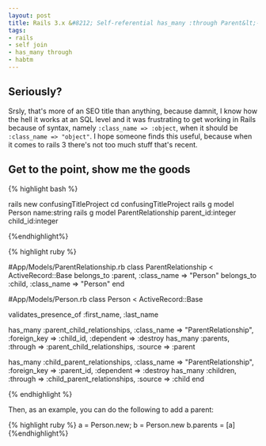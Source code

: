 ```yaml
--- 
layout: post
title: Rails 3.x &#8212; Self-referential has_many :through Parent&lt;->Child relationship modelling
tags:
- rails
- self join
- has_many through
- habtm
---
```


## Seriously? ##

Srsly, that's more of an SEO title than anything, because damnit, I know how the hell it works at an SQL level and it was frustrating to get working in Rails because of syntax, namely `:class_name => :object`, when it should be `:class_name => "object"`. I hope someone finds this useful, because when it comes to rails 3 there's not too much stuff that's recent.

## Get to the point, show me the goods ##

{% highlight bash %}

rails new confusingTitleProject
cd confusingTitleProject
rails g model Person name:string
rails g model ParentRelationship parent_id:integer child_id:integer

{%endhighlight%}

{% highlight ruby %}

#App/Models/ParentRelationship.rb
class ParentRelationship < ActiveRecord::Base
  belongs_to :parent, :class_name => "Person"
  belongs_to :child, :class_name => "Person"
end

#App/Models/Person.rb
class Person < ActiveRecord::Base
  
  validates_presence_of :first_name, :last_name

  has_many     :parent_child_relationships,
               :class_name            => "ParentRelationship",
               :foreign_key           => :child_id,
               :dependent             => :destroy
  has_many     :parents,
               :through               => :parent_child_relationships,
               :source                => :parent

  has_many     :child_parent_relationships,
               :class_name            => "ParentRelationship",
               :foreign_key           => :parent_id,
               :dependent             => :destroy
  has_many     :children,
               :through               => :child_parent_relationships,
               :source                => :child
end


{% endhighlight %}


Then, as an example, you can do the following to add a parent:

{% highlight ruby %}
a = Person.new; b = Person.new
b.parents = [a]
{%endhighlight%}